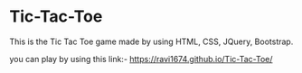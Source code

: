 # Tic-Tac-Toe
This is the Tic Tac Toe game made by using HTML, CSS, JQuery, Bootstrap.

you can play by using this link:-
https://ravi1674.github.io/Tic-Tac-Toe/
